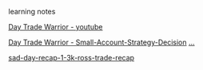 learning notes


[Day Trade Warrior - youtube](https://www.youtube.com/user/DaytradeWarrior/videos)

[Day Trade Warrior - Small-Account-Strategy-Decision](Small-Account-Strategy-Decision.pdf) [...](https://media.warriortrading.com/2019/11/Small-Account-Strategy-Decision.pdf)

[sad-day-recap-1-3k-ross-trade-recap](https://www.warriortrading.com/sad-day-recap-1-3k-ross-trade-recap/)

